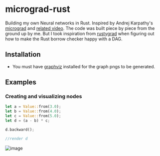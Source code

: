 # micrograd-rust
 
Building my own Neural networks in Rust. Inspired by Andrej Karpathy's [micrograd](https://github.com/karpathy/micrograd) and [related video](https://youtu.be/VMj-3S1tku0?si=0AJEx-81hEmTKzqf). The code was built piece by piece from the ground up by me. But I took inspiration from [rustygrad](https://github.com/Mathemmagician/rustygrad) when figuring out how to make the Rust borrow checker happy with a DAG.

## Installation
- You must have [graphviz](https://graphviz.org/download/) installed for the graph pngs to be generated.


## Examples

### Creating and visualizing nodes

```rust
let a = Value::from(3.0);
let b = Value::from(4.0);
let c = Value::from(5.0);
let d = (a - b) * c;

d.backward();

//render d
```

![image](https://github.com/sloganking/micrograd-rust/assets/16965931/8dc993e0-203a-4f0d-b587-adec58eecc31)
